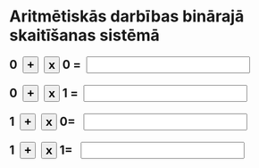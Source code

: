 <html><head>
<meta charset="utf-8" >
<title>Aritmētiskās darbības binārajā skaitīšanas sistēmā</title>
<style>
    p{
        font-weight: bold;
        font-size: 150%;
    }
     input{
        font-weight: bold;
        font-size: 100%;
    }
</style>
</head><body>
<h1>Aritmētiskās darbības binārajā skaitīšanas sistēmā</h1>
<form method="post" name="darbibas">
<p>0&nbsp;
<input onclick="rez00.value=0" name="plus00" value="+" type="button">&nbsp;
<input onclick="rez00.value=0" name="reiz00" value="x" type="button"> 0 =&nbsp;
<input name="rez00">
</p>
<p>0&nbsp;
<input onclick="rez01.value=1" name="plus01" value="+" type="button">&nbsp;
<input onclick="rez01.value=0" name="reiz01" value="x" type="button"> 1 =&nbsp;
<input name="rez01">
</p>
<p>1&nbsp;
<input onclick="rez10.value=1" name="plus10" value="+" type="button">&nbsp;
<input onclick="rez10.value=0" name="reiz10" value="x" type="button"> 0=&nbsp;
&nbsp;<input name="rez10">
</p>
<p>1&nbsp;
<input onclick="rez11.value=10" name="plus11" value="+" type="button">&nbsp;
<input onclick="rez11.value=1" name="reiz11" value="x" type="button"> 1=&nbsp;
&nbsp;<input name="rez11">
</p>
</form>
</body></html>
